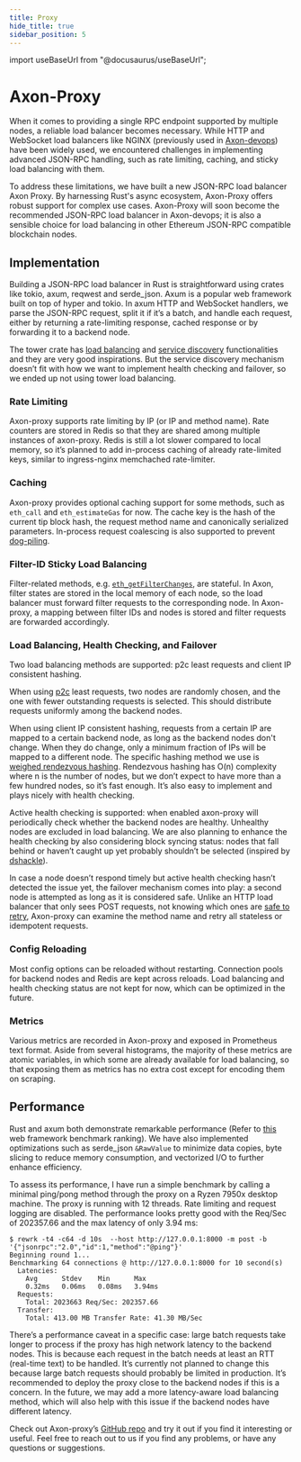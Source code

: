 ```yaml
---
title: Proxy
hide_title: true
sidebar_position: 5
---
```


import useBaseUrl from "@docusaurus/useBaseUrl";

# Axon-Proxy

When it comes to providing a single RPC endpoint supported by multiple nodes, a reliable load balancer becomes necessary. While HTTP and WebSocket load balancers like NGINX (previously used in [Axon-devops](https://github.com/axonweb3/axon-devops)) have been widely used, we encountered challenges in implementing advanced JSON-RPC handling, such as rate limiting, caching, and sticky load balancing with them.

To address these limitations, we have built a new JSON-RPC load balancer Axon Proxy. By harnessing Rust's async ecosystem, Axon-Proxy offers robust support for complex use cases. Axon-Proxy will soon become the recommended JSON-RPC load balancer in Axon-devops; it is also a sensible choice for load balancing in other Ethereum JSON-RPC compatible blockchain nodes.

## Implementation

Building a JSON-RPC load balancer in Rust is straightforward using crates like tokio, axum, reqwest and serde_json. Axum is a popular web framework built on top of hyper and tokio. In axum HTTP and WebSocket handlers, we parse the JSON-RPC request, split it if it’s a batch, and handle each request, either by returning a rate-limiting response, cached response or by forwarding it to a backend node.

The tower crate has [load balancing](https://docs.rs/tower/latest/tower/balance/index.html) and [service discovery](https://docs.rs/tower/latest/tower/discover/index.html) functionalities and they are very good inspirations. But the service discovery mechanism doesn’t fit with how we want to implement health checking and failover, so we ended up not using tower load balancing.

### Rate Limiting

Axon-proxy supports rate limiting by IP (or IP and method name). Rate counters are stored in Redis so that they are shared among multiple instances of axon-proxy. Redis is still a lot slower compared to local memory, so it’s planned to add in-process caching of already rate-limited keys, similar to ingress-nginx memchached rate-limiter.

### Caching

Axon-proxy provides optional caching support for some methods, such as `eth_call` and `eth_estimateGas` for now. The cache key is the hash of the current tip block hash, the request method name and canonically serialized parameters. In-process request coalescing is also supported to prevent [dog-piling](https://en.wikipedia.org/wiki/Cache_stampede).

### Filter-ID Sticky Load Balancing

Filter-related methods, e.g. [`eth_getFilterChanges`](https://ethereum.org/en/developers/docs/apis/json-rpc/#eth_getfilterchanges), are stateful. In Axon, filter states are stored in the local memory of each node, so the load balancer must forward filter requests to the corresponding node. In Axon-proxy, a mapping between filter IDs and nodes is stored and filter requests are forwarded accordingly.

### Load Balancing, Health Checking, and Failover

Two load balancing methods are supported: p2c least requests and client IP consistent hashing.

When using [p2c](https://www.eecs.harvard.edu/~michaelm/postscripts/handbook2001.pdf) least requests, two nodes are randomly chosen, and the one with fewer outstanding requests is selected. This should distribute requests uniformly among the backend nodes.

When using client IP consistent hashing, requests from a certain IP are mapped to a certain backend node, as long as the backend nodes don't change. When they
do change, only a minimum fraction of IPs will be mapped to a different node. The specific hashing method we use is [weighed rendezvous hashing](https://www.snia.org/sites/default/files/SDC15_presentations/dist_sys/Jason_Resch_New_Consistent_Hashings_Rev.pdf). Rendezvous hashing has O(n) complexity where n is the number of nodes, but we don’t expect to have more than a few hundred nodes, so it’s fast enough. It’s also easy to implement and plays nicely with health checking.

Active health checking is supported: when enabled axon-proxy will periodically check whether the backend nodes are healthy. Unhealthy nodes are excluded in load balancing. We are also planning to enhance the health checking by also considering block syncing status: nodes that fall behind or haven’t caught up yet probably shouldn’t be selected (inspired by [dshackle](https://github.com/emeraldpay/dshackle)).

In case a node doesn’t respond timely but active health checking hasn’t detected the issue yet, the failover mechanism comes into play: a second node is attempted as long as it is considered safe.  Unlike an HTTP load balancer that only sees POST requests, not knowing which ones are [safe to retry](https://serverfault.com/questions/528653), Axon-proxy can examine the method name and retry all stateless or idempotent requests.

### Config Reloading

Most config options can be reloaded without restarting. Connection pools for backend nodes and Redis are kept across reloads. Load balancing and health checking status are not kept for now, which can be optimized in the future.

### Metrics

Various metrics are recorded in Axon-proxy and exposed in Prometheus text format. Aside from several histograms, the majority of these metrics are atomic variables, in which some are already available for load balancing, so that exposing them as metrics has no extra cost except for encoding them on scraping.

## Performance
Rust and axum both demonstrate remarkable performance (Refer to [this](https://www.techempower.com/benchmarks/#section=data-r21) web framework benchmark ranking). We have also implemented optimizations such as serde_json `&RawValue` to minimize data copies, byte slicing to reduce memory consumption, and vectorized I/O to further enhance efficiency.

To assess its performance, I have run a simple benchmark by calling a minimal ping/pong method through the proxy on a Ryzen 7950x desktop machine. The proxy is running with 12 threads. Rate limiting and request logging are disabled. The performance looks pretty good with the Req/Sec of 202357.66 and the max latency of only 3.94 ms:
```
$ rewrk -t4 -c64 -d 10s  --host http://127.0.0.1:8000 -m post -b '{"jsonrpc":"2.0","id":1,"method":"@ping"}'
Beginning round 1...
Benchmarking 64 connections @ http://127.0.0.1:8000 for 10 second(s)
  Latencies:
    Avg      Stdev    Min      Max
    0.32ms   0.06ms   0.08ms   3.94ms
  Requests:
    Total: 2023663 Req/Sec: 202357.66
  Transfer:
    Total: 413.00 MB Transfer Rate: 41.30 MB/Sec
```

There’s a performance caveat in a specific case: large batch requests take longer to process if the proxy has high network latency to the backend nodes. This is because each request in the batch needs at least an RTT (real-time text) to be handled. It’s currently not planned to change this because large batch requests should probably be limited in production. It’s recommended to deploy the proxy close to the backend nodes if this is a concern. In the future, we may add a more latency-aware load balancing method, which will also help with this issue if the backend nodes have different latency.

Check out Axon-proxy’s [GitHub repo](https://github.com/axonweb3/axon-proxy/) and try it out if you find it interesting or useful. Feel free to reach out to us if you find any problems, or have any questions or suggestions.

